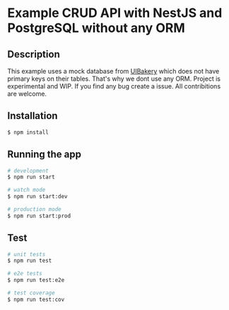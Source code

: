# Example CRUD API with NestJS and PostgreSQL without any ORM

## Description

This example uses a mock database from [UIBakery](https://uibakery.io/sql-playground) which does not have primary keys on their tables. That's why we dont use any ORM. Project is experimental and WIP. If you find any bug create a issue. All contribitions are welcome. 

## Installation

```bash
$ npm install
```

## Running the app

```bash
# development
$ npm run start

# watch mode
$ npm run start:dev

# production mode
$ npm run start:prod
```

## Test

```bash
# unit tests
$ npm run test

# e2e tests
$ npm run test:e2e

# test coverage
$ npm run test:cov
```

